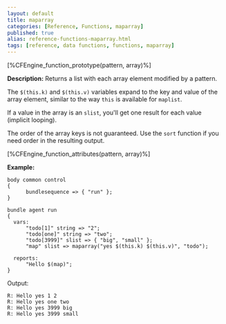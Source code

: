 ```yaml
---
layout: default
title: maparray
categories: [Reference, Functions, maparray]
published: true
alias: reference-functions-maparray.html
tags: [reference, data functions, functions, maparray]
---
```


[%CFEngine_function_prototype(pattern, array)%]

**Description:** Returns a list with each array element modified by a pattern.

The `$(this.k)` and `$(this.v)` variables expand to the key and value of the 
array element, similar to the way `this` is available for `maplist`.

If a value in the array is an `slist`, you'll get one result for each
value (implicit looping).

The order of the array keys is not guaranteed.  Use the `sort`
function if you need order in the resulting output.

[%CFEngine_function_attributes(pattern, array)%]

**Example:**

```cf3
body common control
{
      bundlesequence => { "run" };
}

bundle agent run
{
  vars:
      "todo[1]" string => "2";
      "todo[one]" string => "two";
      "todo[3999]" slist => { "big", "small" };
      "map" slist => maparray("yes $(this.k) $(this.v)", "todo");

  reports:
      "Hello $(map)";
}

```

Output:

```
R: Hello yes 1 2
R: Hello yes one two
R: Hello yes 3999 big
R: Hello yes 3999 small
```

